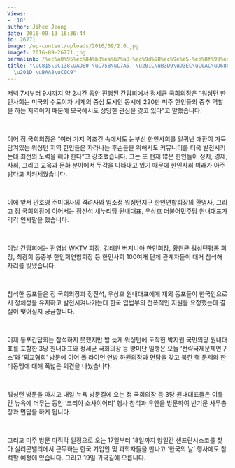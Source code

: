 ```yaml
---
Views:
- '18'
author: Jihee Jeong
date: 2016-09-13 16:36:44
id: 26771
image: /wp-content/uploads/2016/09/2.0.jpg
imagef: 2016-09-26771.jpg
permalink: /%ec%a0%95%ec%84%b8%ea%b7%a0-%ec%9d%98%ec%9e%a5-%eb%8f%99%ed%8f%ac%ec%82%ac%ed%9a%8c-%eb%b0%9c%ec%a0%84-%eb%aa%a8%ec%83%89/
title: "\uC815\uC138\uADE0 \uC758\uC7A5, \u201C\uB3D9\uD3EC\uC0AC\uD68C \uBC1C\uC804\
  \u201D \uBAA8\uC0C9"
---
```


저녁 7시부터 9시까지 약 2시간 동안 진행된 간담회에서 정세균 국회의장은 “워싱턴 한인사회는 미국의 수도이자 세계의 중심 도시인 동시에 220만 미주 한인들의 중추 역할을 하는 지역이기 때문에 모국에서도 상당한 관심을 갖고 있다”고 말했습니다.

&nbsp;

이어 정 국회의장은 “여러 가지 악조건 속에서도 눈부신 한인사회를 일궈낸 애환이 가득 담겨있는 워싱턴 지역 한인들은 자라나는 후손들을 위해서도 커뮤니티를 더욱 발전시키는데 최선의 노력을 해야 한다”고 강조했습니다. 그는 또 현재 많은 한인들이 정치, 경제, 사회, 그리고 교육과 문화 분야에서 두각을 나타내고 있기 때문에 한인사회 미래가 아주 밝다고 치켜세웠습니다.

&nbsp;

이에 앞서 안호영 주미대사의 격려사와 임소정 워싱턴지구 한인연합회장의 환영사, 그리고 정 국회의장에 이어서는 정신석 새누리당 원내대표, 우상호 더불어민주당 원내대표가 각각 인사말을 했습니다.

&nbsp;

이날 간담회에는 전영남 WKTV 회장, 김태원 버지니아 한인회장, 황원균 워싱턴평통 회장, 최광희 동중부 한인회연합회장 등 한인사회 100여개 단체 관계자들이 대거 참석해 자리를 빛냈습니다.

&nbsp;

참석한 동포들은 정 국회의장과 정진석, 우상호 원내대표에게 재외 동포들이 한국인으로서 정체성을 유지하고 발전시켜나가는데 한국 입법부의 전폭적인 지원을 요청했는데 결실이 맺어질지 궁금합니다.

&nbsp;

어제 동포간담회는 참석하지 못했지만 밤 늦게 워싱턴에 도착한 박지원 국민의당 원내대표를 포함한 3당 원내대표와 정세균 국회의장 등 방미단 일행은 오늘 ‘전략국제문제연구소’와 ‘외교협회’ 방문에 이어 폴 라이언 연방 하원의장과 면담을 갖고 북한 핵 문제와 한미동맹에 대해 폭넓은 의견을 나눴습니다.

&nbsp;

워싱턴 방문을 마치고 내일 뉴욕 방문길에 오는 정 국회의장 등 3당 원내대표들은 이틀간 뉴욕에 머무는 동안 ‘코리아 소사이어티’ 행사 참석과 유엔을 방문하여 반기문 사무총장과 면담을 하게 됩니다.

&nbsp;

그리고 미주 방문 마직막 일정으로 오는 17일부터 18일까지 양일간 샌프란시스코를 찾아 실리콘밸리에서 근무하는 한국 기업인 및 과학자들을 만나고 ‘한국의 날’ 행사에도 참석할 예정에 있습니다. 그리고 19일 귀국길에 오릅니다.
